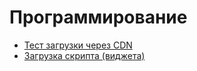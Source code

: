 # Программирование
- [Тест загрузки через CDN](cdn-or-local.md)
- [Загрузка скрипта (виджета)](load-widget.md)